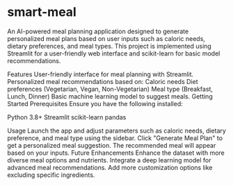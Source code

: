 # smart-meal
An AI-powered meal planning application designed to generate personalized meal plans based on user inputs such as caloric needs, dietary preferences, and meal types. This project is implemented using Streamlit for a user-friendly web interface and scikit-learn for basic model recommendations.

Features
User-friendly interface for meal planning with Streamlit.
Personalized meal recommendations based on:
Caloric needs
Diet preferences (Vegetarian, Vegan, Non-Vegetarian)
Meal type (Breakfast, Lunch, Dinner)
Basic machine learning model to suggest meals.
Getting Started
Prerequisites
Ensure you have the following installed:

Python 3.8+
Streamlit
scikit-learn
pandas

Usage
Launch the app and adjust parameters such as caloric needs, dietary preference, and meal type using the sidebar.
Click "Generate Meal Plan" to get a personalized meal suggestion.
The recommended meal will appear based on your inputs.
Future Enhancements
Enhance the dataset with more diverse meal options and nutrients.
Integrate a deep learning model for advanced meal recommendations.
Add more customization options like excluding specific ingredients.
